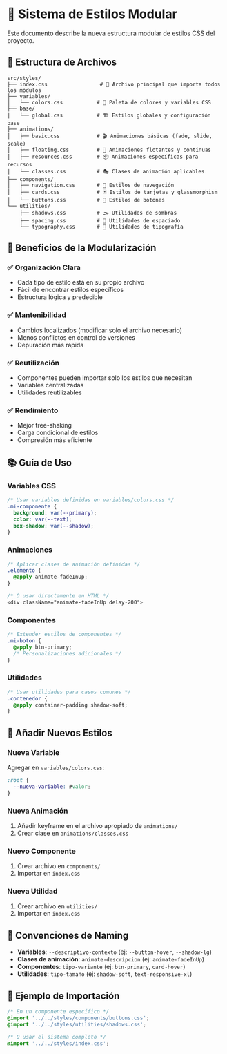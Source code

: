 # 🎨 Sistema de Estilos Modular

Este documento describe la nueva estructura modular de estilos CSS del proyecto.

## 📁 Estructura de Archivos

```
src/styles/
├── index.css                 # 📄 Archivo principal que importa todos los módulos
├── variables/
│   └── colors.css           # 🎨 Paleta de colores y variables CSS
├── base/
│   └── global.css           # 🏗️ Estilos globales y configuración base
├── animations/
│   ├── basic.css            # 🎬 Animaciones básicas (fade, slide, scale)
│   ├── floating.css         # 🎪 Animaciones flotantes y continuas
│   ├── resources.css        # 📦 Animaciones específicas para recursos
│   └── classes.css          # 🎭 Clases de animación aplicables
├── components/
│   ├── navigation.css       # 🧭 Estilos de navegación
│   ├── cards.css            # 🃏 Estilos de tarjetas y glassmorphism
│   └── buttons.css          # 🔘 Estilos de botones
└── utilities/
    ├── shadows.css          # 🌫️ Utilidades de sombras
    ├── spacing.css          # 📏 Utilidades de espaciado
    └── typography.css       # 📝 Utilidades de tipografía
```

## 🎯 Beneficios de la Modularización

### ✅ **Organización Clara**
- Cada tipo de estilo está en su propio archivo
- Fácil de encontrar estilos específicos
- Estructura lógica y predecible

### ✅ **Mantenibilidad**
- Cambios localizados (modificar solo el archivo necesario)
- Menos conflictos en control de versiones
- Depuración más rápida

### ✅ **Reutilización**
- Componentes pueden importar solo los estilos que necesitan
- Variables centralizadas
- Utilidades reutilizables

### ✅ **Rendimiento**
- Mejor tree-shaking
- Carga condicional de estilos
- Compresión más eficiente

## 📚 Guía de Uso

### **Variables CSS**
```css
/* Usar variables definidas en variables/colors.css */
.mi-componente {
  background: var(--primary);
  color: var(--text);
  box-shadow: var(--shadow);
}
```

### **Animaciones**
```css
/* Aplicar clases de animación definidas */
.elemento {
  @apply animate-fadeInUp;
}

/* O usar directamente en HTML */
<div className="animate-fadeInUp delay-200">
```

### **Componentes**
```css
/* Extender estilos de componentes */
.mi-boton {
  @apply btn-primary;
  /* Personalizaciones adicionales */
}
```

### **Utilidades**
```css
/* Usar utilidades para casos comunes */
.contenedor {
  @apply container-padding shadow-soft;
}
```

## 🔧 Añadir Nuevos Estilos

### **Nueva Variable**
Agregar en `variables/colors.css`:
```css
:root {
  --nueva-variable: #valor;
}
```

### **Nueva Animación**
1. Añadir keyframe en el archivo apropiado de `animations/`
2. Crear clase en `animations/classes.css`

### **Nuevo Componente**
1. Crear archivo en `components/`
2. Importar en `index.css`

### **Nueva Utilidad**
1. Crear archivo en `utilities/`
2. Importar en `index.css`

## 🎨 Convenciones de Naming

- **Variables**: `--descriptivo-contexto` (ej: `--button-hover`, `--shadow-lg`)
- **Clases de animación**: `animate-descripcion` (ej: `animate-fadeInUp`)
- **Componentes**: `tipo-variante` (ej: `btn-primary`, `card-hover`)
- **Utilidades**: `tipo-tamaño` (ej: `shadow-soft`, `text-responsive-xl`)

## 📖 Ejemplo de Importación

```css
/* En un componente específico */
@import '../../styles/components/buttons.css';
@import '../../styles/utilities/shadows.css';

/* O usar el sistema completo */
@import '../../styles/index.css';
```
